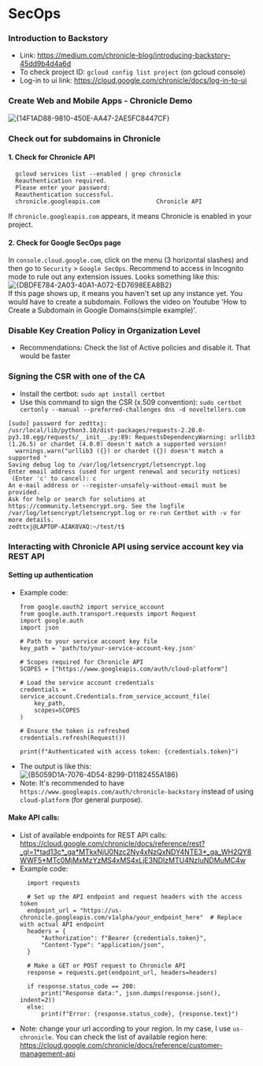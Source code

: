 # SecOps
### Introduction to Backstory
- Link: https://medium.com/chronicle-blog/introducing-backstory-45dd9b4d4a6d
- To check project ID: `gcloud config list project` (on gcloud console)
- Log-in to ui link: https://cloud.google.com/chronicle/docs/log-in-to-ui  
### Create Web and Mobile Apps - Chronicle Demo
![{14F1AD88-9810-450E-AA47-2AE5FC8447CF}](https://github.com/user-attachments/assets/2f4b9615-51a2-4d33-85f4-310f5de20505)
### Check out for subdomains in Chronicle
#### 1. Check for Chronicle API
```linux
  gcloud services list --enabled | grep chronicle
  Reauthentication required.
  Please enter your password:
  Reauthentication successful.
  chronicle.googleapis.com                Chronicle API
```
If `chronicle.googleapis.com` appears, it means Chronicle is enabled in your project.
#### 2. Check for Google SecOps page
In `console.cloud.google.com`, click on the menu (3 horizontal slashes) and then go to `Security` > `Google SecOps`. Recommend to access in Incognito mode to rule out any extension issues. Looks something like this:  
![{DBDFE784-2A03-40A1-A072-ED7698EEA8B2}](https://github.com/user-attachments/assets/6e4b97b9-6617-4524-ac61-7c292f7f4fb5)  
If this page shows up, it means you haven't set up any instance yet. You would have to create a subdomain. Follows the video on Youtube 'How to Create a Subdomain in Google Domains(simple example)'.

### Disable Key Creation Policy in Organization Level
- Recommendations: Check the list of Active policies and disable it. That would be faster
### Signing the CSR with one of the CA
- Install the certbot: `sudo apt install certbot`
- Use this command to sign the CSR (x.509 convention): `sudo certbot certonly --manual --preferred-challenges dns -d noveltellers.com`
```linux
[sudo] password for zedttxj:
/usr/local/lib/python3.10/dist-packages/requests-2.20.0-py3.10.egg/requests/__init__.py:89: RequestsDependencyWarning: urllib3 (1.26.5) or chardet (4.0.0) doesn't match a supported version!
  warnings.warn("urllib3 ({}) or chardet ({}) doesn't match a supported "
Saving debug log to /var/log/letsencrypt/letsencrypt.log
Enter email address (used for urgent renewal and security notices)
 (Enter 'c' to cancel): c
An e-mail address or --register-unsafely-without-email must be provided.
Ask for help or search for solutions at https://community.letsencrypt.org. See the logfile /var/log/letsencrypt/letsencrypt.log or re-run Certbot with -v for more details.
zedttxj@LAPTOP-AIAK8VAQ:~/test/t$
```
### Interacting with Chronicle API using service account key via REST API  

#### Setting up authentication
- Example code:  
    ```python3
    from google.oauth2 import service_account
    from google.auth.transport.requests import Request
    import google.auth
    import json
    
    # Path to your service account key file
    key_path = 'path/to/your-service-account-key.json'
    
    # Scopes required for Chronicle API
    SCOPES = ["https://www.googleapis.com/auth/cloud-platform"]
    
    # Load the service account credentials
    credentials = service_account.Credentials.from_service_account_file(
        key_path,
        scopes=SCOPES
    )
    
    # Ensure the token is refreshed
    credentials.refresh(Request())
    
    print(f"Authenticated with access token: {credentials.token}")
    ```
- The output is like this:  
  ![{B5059D1A-7076-4D54-8299-D1182455A186}](https://github.com/user-attachments/assets/c01e1dc5-78b5-48d3-bb18-778beb86c459)
- Note: It's recommended to have `https://www.googleapis.com/auth/chronicle-backstory` instead of using `cloud-platform` (for general purpose).

#### Make API calls:
- List of available endpoints for REST API calls: https://cloud.google.com/chronicle/docs/reference/rest?_gl=1*tad13c*_ga*MTkxNjU0Nzc2Ny4xNzQxNDY4NTE3*_ga_WH2QY8WWF5*MTc0MjMxMzYzMS4xMS4xLjE3NDIzMTU4NzIuNDMuMC4w  
- Example code:
  ```python3
    import requests
  
    # Set up the API endpoint and request headers with the access token
    endpoint_url = "https://us-chronicle.googleapis.com/v1alpha/your_endpoint_here"  # Replace with actual API endpoint
    headers = {
        "Authorization": f"Bearer {credentials.token}",
        "Content-Type": "application/json",
    }
    
    # Make a GET or POST request to Chronicle API
    response = requests.get(endpoint_url, headers=headers)
    
    if response.status_code == 200:
        print("Response data:", json.dumps(response.json(), indent=2))
    else:
        print(f"Error: {response.status_code}, {response.text}")
  ```
- Note: change your url according to your region. In my case, I use `us-chronicle`. You can check the list of available region here: https://cloud.google.com/chronicle/docs/reference/customer-management-api

